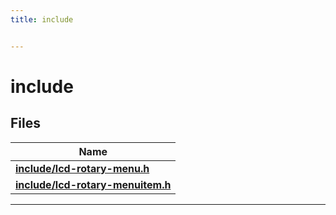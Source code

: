 ```yaml
---
title: include


---
```


# include






## Files

| Name           |
| -------------- |
| **[include/lcd-rotary-menu.h](https://github.com/devel0/iot-lcd-rotary/tree/main/data/api/Files/lcd-rotary-menu_8h.md#file-lcd-rotary-menu.h)**  |
| **[include/lcd-rotary-menuitem.h](https://github.com/devel0/iot-lcd-rotary/tree/main/data/api/Files/lcd-rotary-menuitem_8h.md#file-lcd-rotary-menuitem.h)**  |




















-------------------------------



